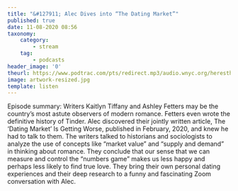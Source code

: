 ```yaml
---
title: "&#127911; Alec Dives into “The Dating Market”"
published: true
date: 11-08-2020 08:56
taxonomy:
    category:
        - stream
    tag:
        - podcasts
header_image: '0'
theurl: https://www.podtrac.com/pts/redirect.mp3/audio.wnyc.org/heresthething/heresthething080420_dating.mp3
image: artwork-resized.jpg
template: listen
--- 
```

Episode summary: Writers Kaitlyn Tiffany and Ashley Fetters may be the country’s most astute observers of modern romance. Fetters even wrote the definitive history of Tinder. Alec discovered their jointly written article, The ‘Dating Market’ Is Getting Worse, published in February, 2020, and knew he had to talk to them. The writers talked to historians and sociologists to analyze the use of concepts like “market value” and “supply and demand” in thinking about romance. They conclude that our sense that we can measure and control the “numbers game” makes us less happy and perhaps less likely to find true love. They bring their own personal dating experiences and their deep research to a funny and fascinating Zoom conversation with Alec.
